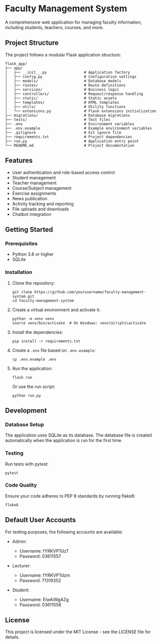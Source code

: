 # Faculty Management System

A comprehensive web application for managing faculty information, including students, teachers, courses, and more.

## Project Structure

The project follows a modular Flask application structure:

```
flask_app/
├── app/
│   ├── __init__.py                 # Application factory
│   ├── config.py                   # Configuration settings
│   ├── models/                     # Database models
│   ├── routes/                     # Route definitions
│   ├── services/                   # Business logic
│   ├── controllers/                # Request/response handling
│   ├── static/                     # Static assets
│   ├── templates/                  # HTML templates
│   ├── utils/                      # Utility functions
│   └── extensions.py               # Flask extensions initialization
├── migrations/                     # Database migrations
├── tests/                          # Test files
├── .env                            # Environment variables
├── .env.example                    # Example environment variables
├── .gitignore                      # Git ignore file
├── requirements.txt                # Project dependencies
├── run.py                          # Application entry point
└── README.md                       # Project documentation
```

## Features

- User authentication and role-based access control
- Student management
- Teacher management
- Course/Subject management
- Exercise assignments
- News publication
- Activity tracking and reporting
- File uploads and downloads
- Chatbot integration

## Getting Started

### Prerequisites

- Python 3.8 or higher
- SQLite

### Installation

1. Clone the repository:
   ```
   git clone https://github.com/yourusername/faculty-management-system.git
   cd faculty-management-system
   ```

2. Create a virtual environment and activate it:
   ```
   python -m venv venv
   source venv/bin/activate  # On Windows: venv\Scripts\activate
   ```

3. Install the dependencies:
   ```
   pip install -r requirements.txt
   ```

4. Create a `.env` file based on `.env.example`:
   ```
   cp .env.example .env
   ```

5. Run the application:
   ```
   flask run
   ```
   
   Or use the run script:
   ```
   python run.py
   ```

## Development

### Database Setup

The application uses SQLite as its database. The database file is created automatically when the application is run for the first time.

### Testing

Run tests with pytest:
```
pytest
```

### Code Quality

Ensure your code adheres to PEP 8 standards by running flake8:
```
flake8
```

## Default User Accounts

For testing purposes, the following accounts are available:

- Admin:
  - Username: fYRKVPTdzT
  - Password: 03611557

- Lecturer:
  - Username: fYRKVPTdzm
  - Password: 71319352

- Student:
  - Username: ElwAiWgAZg
  - Password: 03611558

## License

This project is licensed under the MIT License - see the LICENSE file for details.
